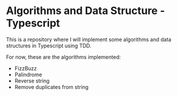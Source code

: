 # Algorithms and Data Structure - Typescript

This is a repository where I will implement some algorithms and data structures in Typescript using TDD.

For now, these are the algorithms implemented:
- FizzBuzz
- Palindrome
- Reverse string
- Remove duplicates from string